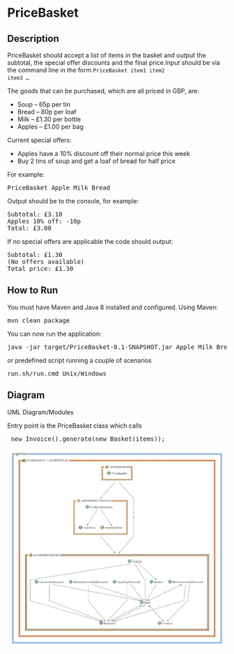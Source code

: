 PriceBasket
===========

Description
-----------

PriceBasket should accept a list of items in the basket and output the subtotal, the special offer discounts and the final price.Input should be via the command line in the form <code>PriceBasket item1 item2 item3 … </code>

The goods that can be purchased, which are all priced in GBP, are:

- Soup – 65p per tin
- Bread – 80p per loaf
- Milk – £1.30 per bottle
- Apples – £1.00 per bag

Current special offers:

- Apples have a 10% discount off their normal price this week
- Buy 2 tins of soup and get a loaf of bread for half price

For example:
<pre>
PriceBasket Apple Milk Bread
</pre>

Output should be to the console, for example:
<pre>
Subtotal: £3.10
Apples 10% off: -10p
Total: £3.00
</pre>
If no special offers are applicable the code should output:
<pre>
Subtotal: £1.30
(No offers available)
Total price: £1.30
</pre>

How to Run
----------

You must have Maven and Java 8 installed and configured. Using Maven:
<pre>
mvn clean package
</pre>
You can now run the application:
<pre>
java -jar target/PriceBasket-0.1-SNAPSHOT.jar Apple Milk Bread
</pre>
or predefined script running a couple of scenarios
<pre>
run.sh/run.cmd Unix/Windows
</pre>

Diagram
-------
UML Diagram/Modules

Entry point is the PriceBasket class which calls
<pre>
 new Invoice().generate(new Basket(items));
</pre>

![Price Basket](Price-Diagram.jpg)
